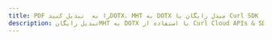 ---title: PDF را به  تبدیل کنیدDOTX، MHT به DOTX مبدل رایگان یا Curl SDKdescription: تبدیل رایگانMHT به DOTX با استفاده از Curl Cloud APIs & SDK همچنین اسناد PDF را در Cloud ایجاد، ویرایش و رندر کنید.---